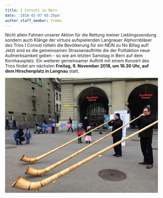 ```yaml
---
title: I Cornuti in Bern
date: '2018-02-07 05:20pm'
author_staff_member: fredu
---
```

Nicht allein Fahnen unserer Aktion für die Rettung meiner Lieblingssendung sondern auch Klänge der virtuos aufspielenden Langnauer Alphornbläser des Trios I Cornuti rütteln die Bevölkerung für ein NEIN zu No Billag auf! Jetzt sind es die gemeinsamen Strassenauftritte die der Politaktion neue Aufmerksamkeit geben - so wie am letzten Samstag in Bern auf dem Kornhausplatz. Ein weiterer gemeinsamer Auftritt mit einem Konzert des Trios findet am nächsten **Freitag, 9. November 2018, um 16.30 Uhr, auf dem Hirschenplatz in Langnau** statt.

![](/images/icornuti.jpg)
